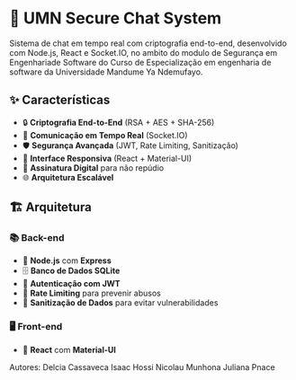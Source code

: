 # 🔐 UMN Secure Chat System

Sistema de chat em tempo real com criptografia end-to-end, desenvolvido com Node.js, React e Socket.IO, no ambito do modulo de Segurança em Engenhariade Software do Curso de Especialização em engenharia de software da Universidade Mandume Ya Ndemufayo.

## ✨ Características

- 🔒 **Criptografia End-to-End** (RSA + AES + SHA-256)
- 🚀 **Comunicação em Tempo Real** (Socket.IO)
- 🛡️ **Segurança Avançada** (JWT, Rate Limiting, Sanitização)
- 📱 **Interface Responsiva** (React + Material-UI)
- 🔑 **Assinatura Digital** para não repúdio
- 🌐 **Arquitetura Escalável**

## 🏗️ Arquitetura

### 📚 Back-end
- 🧩 **Node.js** com **Express**
- 🗄️ **Banco de Dados SQLite**
- 🔐 **Autenticação com JWT**
- 🚫 **Rate Limiting** para prevenir abusos
- 🧹 **Sanitização de Dados** para evitar vulnerabilidades

### 🖥️ Front-end
- 📱 **React** com **Material-UI**

Autores: 
Delcia Cassaveca
Isaac Hossi 
Nicolau Munhona
Juliana Pnace
